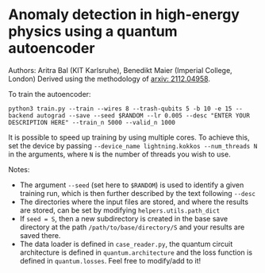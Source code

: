 # Anomaly detection in high-energy physics using a quantum autoencoder
Authors: Aritra Bal (KIT Karlsruhe), Benedikt Maier (Imperial College, London)
Derived using the methodology of [arxiv: 2112.04958](https://arxiv.org/abs/2112.04958).

To train the autoencoder: 

    python3 train.py --train --wires 8 --trash-qubits 5 -b 10 -e 15 --backend autograd --save --seed $RANDOM --lr 0.005 --desc "ENTER YOUR DESCRIPTION HERE" --train_n 5000 --valid_n 1000


It is possible to speed up training by using multiple cores. To achieve this, set the device by passing `--device_name lightning.kokkos --num_threads N` in the arguments, where `N` is the number of threads you wish to use.

Notes: 
- The argument `--seed` (set here to `$RANDOM`) is used to identify a given training run, which is then further described by the text following `--desc`
- The directories where the input files are stored, and where the results are stored, can be set by modifying `helpers.utils.path_dict` 
- If `seed = S`, then a new subdirectory is created in the base save directory at the path `/path/to/base/directory/S` and your results are saved there.   
- The data loader is defined in `case_reader.py`, the quantum circuit architecture is defined in `quantum.architecture` and the loss function is defined in `quantum.losses`. Feel free to modify/add to it!

